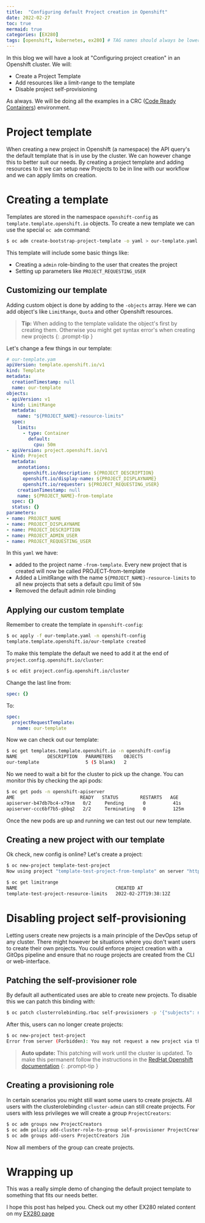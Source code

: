 ```yaml
---
title:  "Configuring default Project creation in Openshift"
date: 2022-02-27
toc: true
mermaid: true
categories: [EX280]
tags: [openshift, kubernetes, ex280] # TAG names should always be lowercase
---
```


In this blog we will have a look at  "Configuring project creation" in an Openshift cluster. We will:
- Create a Project Template
- Add resources like a limit-range to the template
- Disable project self-provisioning

As always. We will be doing all the examples in a CRC ([Code Ready Containers](https://developers.redhat.com/products/codeready-containers/overview)) environment.

# Project template
When creating a new project in Openshift (a namespace) the API query's the default template that is in use by the cluster. We can however change this to better suit our needs.
By creating a project template and adding resources to it we can setup new Projects to be in line with our workflow and we can apply limits on creation.

# Creating a template
Templates are stored in the namespace `openshift-config` as `template.template.openshift.io` objects. To create a new template we can use the special `oc adm` command:

```bash
$ oc adm create-bootstrap-project-template -o yaml > our-template.yaml
```

This template will include some basic things like:
- Creating a `admin` role-binding to the user that creates the project
- Setting up parameters like `PROJECT_REQUESTING_USER`

## Customizing our template
Adding custom object is done by adding to the `-objects` array. Here we can add object's like `LimitRange`, `Quota` and other Openshift resources.

> **Tip:** When adding to the template validate the object's first by creating them. Otherwise you might get syntax error's when creating new projects 
{: .prompt-tip }

Let's change a few things in our template:

```yaml
# our-template.yam
apiVersion: template.openshift.io/v1
kind: Template
metadata:
  creationTimestamp: null
  name: our-template
objects:
- apiVersion: v1
  kind: LimitRange
  metadata:
    name: "${PROJECT_NAME}-resource-limits"
  spec:
    limits:
      - type: Container
        default:
          cpu: 50m
- apiVersion: project.openshift.io/v1
  kind: Project
  metadata:
    annotations:
      openshift.io/description: ${PROJECT_DESCRIPTION}
      openshift.io/display-name: ${PROJECT_DISPLAYNAME}
      openshift.io/requester: ${PROJECT_REQUESTING_USER}
    creationTimestamp: null
    name: ${PROJECT_NAME}-from-template
  spec: {}
  status: {}
parameters:
- name: PROJECT_NAME
- name: PROJECT_DISPLAYNAME
- name: PROJECT_DESCRIPTION
- name: PROJECT_ADMIN_USER
- name: PROJECT_REQUESTING_USER
```

In this `yaml` we have:
- added to the project name `-from-template`. Every new project that is created will now be called PROJECT-from-template
- Added a LimitRange with the name `${PROJECT_NAME}-resource-limits` to all new projects that sets a default cpu limit of `50m`
- Removed the default admin role binding

## Applying our custom template
Remember to create the template in `openshift-config`:

```bash
$ oc apply -f our-template.yaml -n openshift-config
template.template.openshift.io/our-template created 
```

To make this template the default we need to add it at the end of `project.config.openshift.io/cluster`:

```bash
$ oc edit project.config.openshift.io/cluster 
```

Change the last line from:
```yaml
spec: {}
```

To:

```yaml
spec:
  projectRequestTemplate:
    name: our-template
```

Now we can check out our template:

```bash
$ oc get templates.template.openshift.io -n openshift-config
NAME           DESCRIPTION   PARAMETERS    OBJECTS
our-template                 5 (5 blank)   2
```

No we need to wait a bit for the cluster to pick up the change. You can monitor this by checking the api pods:

```bash
$ oc get pods -n openshift-apiserver
AME                        READY   STATUS        RESTARTS   AGE
apiserver-b47db7bc4-x79sm   0/2     Pending       0          41s
apiserver-ccc6bf7b5-gbbq2   2/2     Terminating   0          125m
```

Once the new pods are up and running we can test out our new template.

## Creating a new project with our template
Ok check, new config is online? Let's create a project:

```bash
$ oc new-project template-test-project
Now using project "template-test-project-from-template" on server "https://api.crc.testing:6443".
```

```bash
$ oc get limitrange
NAME                                    CREATED AT
template-test-project-resource-limits   2022-02-27T19:38:12Z
```

# Disabling project self-provisioning
Letting users create new projects is a main principle of the DevOps setup of any cluster. There might however be situations where you don't want users to create their own projects. You could enforce project creation with a GitOps pipeline and ensure that no rouge projects are created from the CLI or web-interface.

## Patching the self-provisioner role
By default all authenticated uses are able to create new projects. To disable this we can patch this binding with:

```bash
$ oc patch clusterrolebinding.rbac self-provisioners -p '{"subjects": null}'
```

After this, users can no longer create projects:
```bash
$ oc new-project test-project
Error from server (Forbidden): You may not request a new project via this API.
```

> **Auto update:** This patching will work until the cluster is updated. To make this permanent follow the instructions in the [RedHat Openshift documentation](https://docs.openshift.com/container-platform/4.6/applications/projects/configuring-project-creation.html)
{: .prompt-tip }

## Creating a provisioning role
In certain scenarios you might still want some users to create projects. All users with the clusterolebinding `cluster-admin` can still create projects. For users with less privileges we will create a group `ProjectCreators`:

```bash
$ oc adm groups new ProjectCreators
$ oc adm policy add-cluster-role-to-group self-provisioner ProjectCreators
$ oc adm groups add-users ProjectCreators Jim
```

Now all members of the group can create projects.

# Wrapping up
This was a really simple demo of changing the default project template to something that fits our needs better.

I hope this post has helped you. Check out my other EX280 related content on my [EX280 page](https://blog.benstein.nl/ex280/)